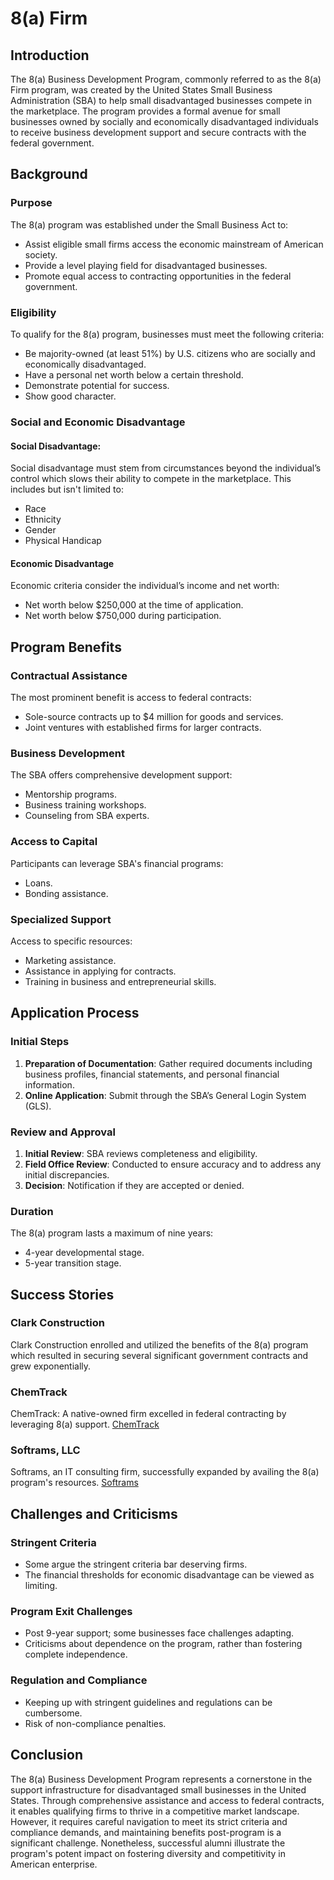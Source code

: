 # 8(a) Firm

## Introduction

The 8(a) Business Development Program, commonly referred to as the 8(a) Firm program, was created by the United States Small Business Administration (SBA) to help small disadvantaged businesses compete in the marketplace. The program provides a formal avenue for small businesses owned by socially and economically disadvantaged individuals to receive business development support and secure contracts with the federal government.

## Background

### Purpose

The 8(a) program was established under the Small Business Act to:
- Assist eligible small firms access the economic mainstream of American society.
- Provide a level playing field for disadvantaged businesses.
- Promote equal access to contracting opportunities in the federal government.
  
### Eligibility

To qualify for the 8(a) program, businesses must meet the following criteria:
- Be majority-owned (at least 51%) by U.S. citizens who are socially and economically disadvantaged.
- Have a personal net worth below a certain threshold.
- Demonstrate potential for success.
- Show good character.
  
### Social and Economic Disadvantage

#### Social Disadvantage:
Social disadvantage must stem from circumstances beyond the individual’s control which slows their ability to compete in the marketplace. This includes but isn't limited to:
- Race
- Ethnicity
- Gender
- Physical Handicap

#### Economic Disadvantage
Economic criteria consider the individual’s income and net worth:
- Net worth below $250,000 at the time of application.
- Net worth below $750,000 during participation.

## Program Benefits

### Contractual Assistance
The most prominent benefit is access to federal contracts:
- Sole-source contracts up to $4 million for goods and services.
- Joint ventures with established firms for larger contracts.

### Business Development
The SBA offers comprehensive development support:
- Mentorship programs.
- Business training workshops.
- Counseling from SBA experts.

### Access to Capital
Participants can leverage SBA's financial programs:
- Loans.
- Bonding assistance.

### Specialized Support
Access to specific resources:
- Marketing assistance.
- Assistance in applying for contracts.
- Training in business and entrepreneurial skills.

## Application Process

### Initial Steps
1. **Preparation of Documentation**: Gather required documents including business profiles, financial statements, and personal financial information.
2. **Online Application**: Submit through the SBA’s General Login System (GLS).

### Review and Approval
1. **Initial Review**: SBA reviews completeness and eligibility.
2. **Field Office Review**: Conducted to ensure accuracy and to address any initial discrepancies.
3. **Decision**: Notification if they are accepted or denied.

### Duration
The 8(a) program lasts a maximum of nine years:
- 4-year developmental stage.
- 5-year transition stage.

## Success Stories

### Clark Construction
Clark Construction enrolled and utilized the benefits of the 8(a) program which resulted in securing several significant government contracts and grew exponentially.

### ChemTrack
ChemTrack: A native-owned firm excelled in federal contracting by leveraging 8(a) support. [ChemTrack](https://www.chemtrack.net/)

### Softrams, LLC
Softrams, an IT consulting firm, successfully expanded by availing the 8(a) program's resources. [Softrams](https://www.softrams.com/)

## Challenges and Criticisms

### Stringent Criteria
- Some argue the stringent criteria bar deserving firms.
- The financial thresholds for economic disadvantage can be viewed as limiting.

### Program Exit Challenges
- Post 9-year support; some businesses face challenges adapting.
- Criticisms about dependence on the program, rather than fostering complete independence.

### Regulation and Compliance
- Keeping up with stringent guidelines and regulations can be cumbersome.
- Risk of non-compliance penalties.

## Conclusion

The 8(a) Business Development Program represents a cornerstone in the support infrastructure for disadvantaged small businesses in the United States. Through comprehensive assistance and access to federal contracts, it enables qualifying firms to thrive in a competitive market landscape. However, it requires careful navigation to meet its strict criteria and compliance demands, and maintaining benefits post-program is a significant challenge. Nonetheless, successful alumni illustrate the program's potent impact on fostering diversity and competitivity in American enterprise.